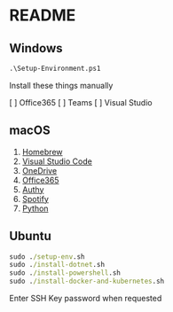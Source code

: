 # README

## Windows

```cmd
.\Setup-Environment.ps1
```

Install these things manually

[ ] Office365
[ ] Teams
[ ] Visual Studio

## macOS

1. [Homebrew](https://brew.sh)
1. [Visual Studio Code](https://code.visualstudio.com)
1. [OneDrive](https://www.microsoft.com/en-au/microsoft-365/onedrive/online-cloud-storage)
1. [Office365](https://www.office.com/?auth=2)
1. [Authy](Authy)
1. [Spotify](https://www.spotify.com/au/)
1. [Python](https://opensource.com/article/19/5/python-3-default-mac)


## Ubuntu

```cmd
sudo ./setup-env.sh
sudo ./install-dotnet.sh
sudo ./install-powershell.sh
sudo ./install-docker-and-kubernetes.sh
```

Enter SSH Key password when requested
